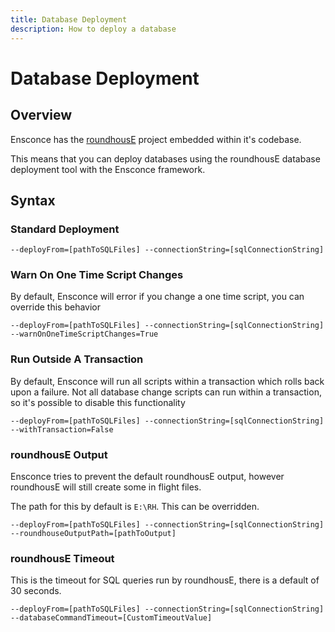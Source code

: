 ```yaml
---
title: Database Deployment
description: How to deploy a database
---
```


# Database Deployment

## Overview

Ensconce has the [roundhousE](https://github.com/chucknorris/roundhouse) project embedded within it's codebase.

This means that you can deploy databases using the roundhousE database deployment tool with the Ensconce framework.

## Syntax

### Standard Deployment

`--deployFrom=[pathToSQLFiles] --connectionString=[sqlConnectionString]`

### Warn On One Time Script Changes

By default, Ensconce will error if you change a one time script, you can override this behavior

`--deployFrom=[pathToSQLFiles] --connectionString=[sqlConnectionString] --warnOnOneTimeScriptChanges=True`

### Run Outside A Transaction

By default, Ensconce will run all scripts within a transaction which rolls back upon a failure.
Not all database change scripts can run within a transaction, so it's possible to disable this functionality

`--deployFrom=[pathToSQLFiles] --connectionString=[sqlConnectionString] --withTransaction=False`

### roundhousE Output

Ensconce tries to prevent the default roundhousE output, however roundhousE will still create some in flight files.

The path for this by default is `E:\RH`.  This can be overridden.

`--deployFrom=[pathToSQLFiles] --connectionString=[sqlConnectionString] --roundhouseOutputPath=[pathToOutput]`

### roundhousE Timeout

This is the timeout for SQL queries run by roundhousE, there is a default of 30 seconds.

`--deployFrom=[pathToSQLFiles] --connectionString=[sqlConnectionString] --databaseCommandTimeout=[CustomTimeoutValue]`
